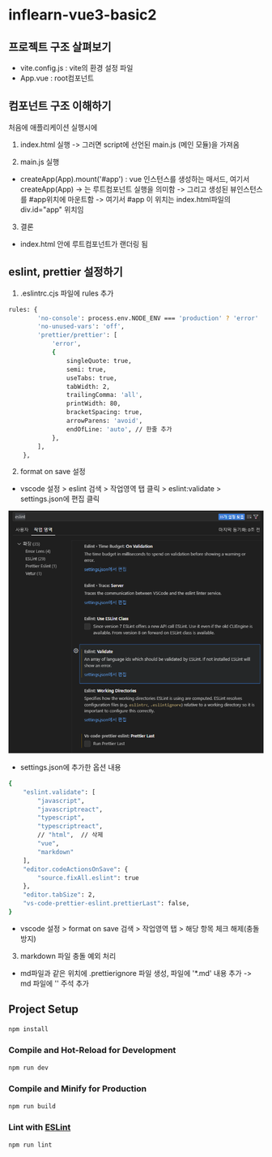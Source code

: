 <!-- prettier-ignore -->
# inflearn-vue3-basic2

## 프로젝트 구조 살펴보기
- vite.config.js : vite의 환경 설정 파일
- App.vue : root컴포넌트

## 컴포넌트 구조 이해하기

처음에 애플리케이션 실행시에

1. index.html 실행 -> 그러면 script에 선언된 main.js (메인 모듈)을 가져옴

2. main.js 실행
- createApp(App).mount('#app') : vue 인스턴스를 생성하는 매서드, 여기서 createApp(App) -> 는 루트컴포넌트 실행을 의미함 -> 그리고 생성된 뷰인스턴스를 #app위치에 마운트함 -> 여기서 #app 이 위치는 index.html파일의 div.id="app" 위치임

3. 결론
- index.html 안에 루트컴포넌트가 랜더링 됨

## eslint, prettier 설정하기

1. .eslintrc.cjs 파일에 rules 추가

```sh
rules: {
		'no-console': process.env.NODE_ENV === 'production' ? 'error' : 'off',
		'no-unused-vars': 'off',
		'prettier/prettier': [
			'error',
			{
				singleQuote: true,
				semi: true,
				useTabs: true,
				tabWidth: 2,
				trailingComma: 'all',
				printWidth: 80,
				bracketSpacing: true,
				arrowParens: 'avoid',
				endOfLine: 'auto', // 한줄 추가
			},
		],
	},
```
2. format on save 설정

- vscode 설정 > eslint 검색 > 작업영역 탭 클릭 > eslint:validate > settings.json에 편집 클릭


![Alt text](image.png)

- settings.json에 추가한 옵션 내용
```sh
{
    "eslint.validate": [
        "javascript",
        "javascriptreact",
        "typescript",
        "typescriptreact",
        // "html",  // 삭제
        "vue",
        "markdown"
    ],
    "editor.codeActionsOnSave": {
        "source.fixAll.eslint": true
    },
    "editor.tabSize": 2,
    "vs-code-prettier-eslint.prettierLast": false,
}
```

- vscode 설정 > format on save 검색 > 작업영역 탭 > 해당 항목 체크 해제(충돌 방지)

3. markdown 파일 충돌 예외 처리
- md파일과 같은 위치에 .prettierignore 파일 생성, 파일에 '*.md' 내용 추가
-> md 파일에 '<!-- prettier-ignore -->' 주석 추가


## Project Setup

```sh
npm install
```

### Compile and Hot-Reload for Development

```sh
npm run dev
```

### Compile and Minify for Production

```sh
npm run build
```

### Lint with [ESLint](https://eslint.org/)

```sh
npm run lint
```
